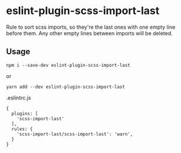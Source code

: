 # eslint-plugin-scss-import-last

Rule to sort scss imports, so they're the last ones with one empty line before them. Any other empty lines between imports will be deleted.

## Usage

```
npm i --save-dev eslint-plugin-scss-import-last
```
or
```
yarn add --dev eslint-plugin-scss-import-last
```

.eslintrc.js
```
{
  plugins: [
    'scss-import-last'
  ],
  rules: {
    'scss-import-last/scss-import-last': 'warn',
  }
}
```
